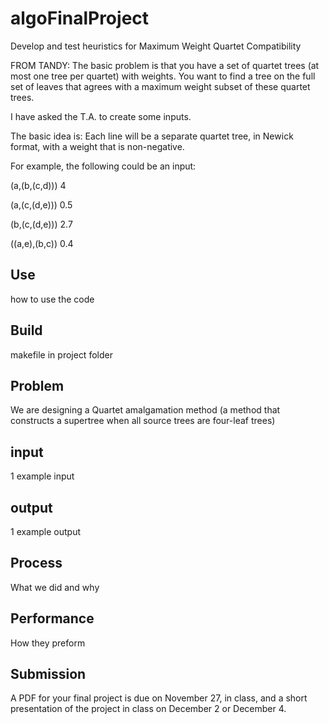 algoFinalProject
================
Develop and test heuristics for Maximum Weight Quartet Compatibility

FROM TANDY:
The basic problem is that you have a set of quartet trees (at most one tree per quartet) with weights. You want to find a tree on the full set of leaves that agrees with a maximum weight subset of these quartet trees.


I have asked the T.A. to create some inputs.

The basic idea is:
Each line will be a separate quartet tree, in Newick format, with a weight that is non-negative.

For example, the following could be an input:

(a,(b,(c,d))) 4

(a,(c,(d,e))) 0.5

(b,(c,(d,e))) 2.7

((a,e),(b,c)) 0.4



Use
---
how to use the code

Build
-----
makefile in project folder

Problem
-------
We are designing a Quartet amalgamation method (a method that constructs a supertree when all source trees are four-leaf trees)

input
-----
1 example input

output
------
1 example output

Process
-------
What we did and why

Performance
-----------
How they preform

Submission
----------
A PDF for your final project is due on November 27, in class, and a short presentation of the project in class on December 2 or December 4.
